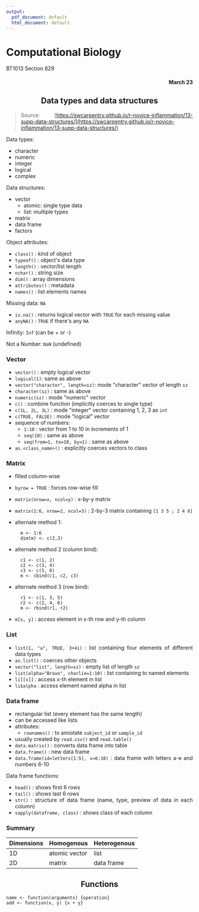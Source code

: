 ```yaml
---
output:
  pdf_document: default
  html_document: default
---
```

<style>
    body {text-align: justify;}
    h2 {text-align: center;}
    h4 {text-align: right;}
    table {margin: auto;}
    /*  h1 : unit name
        h2 : main topic
        h3 : subtopics
        h4 : date       */
</style>



# Computational Biology
BT1013 Section 829

#### March 23

## Data types and data structures

> Source: [https://swcarpentry.github.io/r-novice-inflammation/13-supp-data-structures/](https://swcarpentry.github.io/r-novice-inflammation/13-supp-data-structures/)

Data types:
- character
- numeric
- integer
- logical
- complex

Data structures:
- vector
    - atomic: single type data
    - list: multiple types
- matrix
- data frame
- factors

Object attributes:
- ```class()``` : kind of object
- ```typeof()``` : object's data type
- ```length()``` : vector/list length
- ```nchar()``` : string size
- ```dim()``` : array dimensions
- ```attributes()``` : metadata
- ```names()``` : list elements names

Missing data: ```NA```
- ```is.na()``` : returns logical vector with ```TRUE``` for each missing value
- ```anyNA()``` : ```TRUE``` if there's any ```NA```

Infinity: ```Inf``` (can be + or -)

Not a Number: ```NaN``` (undefined)

### Vector
- ```vector()``` : empty logical vector
- ```logical(1)```: same as above
- ```vector("character", length=sz)```: mode "character" vector of length ```sz```
- ```character(sz)``` : same as above
- ```numeric(sz)``` : mode "numeric" vector
- ```c()``` : combine function (implicitly coerces to single type)
- ```c(1L, 2L, 3L)``` : mode "integer" vector containing 1, 2, 3 as ```int```
- ```c(TRUE, FALSE)``` : mode "logical" vector
- sequence of numbers:
    - ```1:10``` : vector from 1 to 10 in increments of 1
    - ```seq(10)``` : same as above
    - ```seq(from=1, to=10, by=1)``` : same as above
- ```as.<class_name>()``` : explicitly coerces vectors to class

### Matrix
- filled column-wise
- ```byrow = TRUE``` : forces row-wise fill
- ```matrix(nrow=x, ncol=y)``` : x-by-y matrix
- ```matrix(1:6, nrow=2, ncol=3)``` : 2-by-3 matrix containing ```[1 3 5 ; 2 4 6]```
- alternate method 1:

        m <- 1:6
        dim(m) <- c(2,3)

- alternate method 2 (column bind):

        c1 <- c(1, 2)
        c2 <- c(3, 4)
        c3 <- c(5, 6)
        m <- cbind(c1, c2, c3)

- alternate method 3 (row bind):

        r1 <- c(1, 3, 5)
        r2 <- c(2, 4, 6)
        m <- rbind(r1, r2)

- ```m[x, y]``` : access element in x-th row and y-th column

### List
- ```list(1, "a", TRUE, 3+4i)``` : list containing four elements of different data types
- ```as.list()``` : coerces other objects
- ```vector("list", length=sz)``` : empty list of length ```sz```
- ```list(alpha="Bravo", charlie=1:10)``` : list containing to named elements
- ```li[[x]]``` : access x-th element in list
- ```li$alpha``` : access element named alpha in list

### Data frame
- rectangular list (every element has the same length)
- can be accessed like lists
- attributes:
    - ```rownames()``` : to annotate ```subject_id``` or ```sample_id```
- usually created by ```read.csv()``` and ```read.table()```
- ```data.matrix()``` : converts data frame into table
- ```data.frame()``` : new data frame
- ```data.frame(id=letters[1:5], x=6:10)``` : data frame with letters a-e and numbers 6-10

Data frame functions:
- ```head()``` : shows first 6 rows
- ```tail()``` : shows last 6 rows
- ```str()``` : structure of data frame (name, type, preview of data in each column)
- ```sapply(dataframe, class)``` : shows class of each column

### Summary

| Dimensions    | Homogenous    | Heterogenous  |
| ---           | ---           | ---           |
| 1D            | atomic vector | list          |
| 2D            | matrix        | data frame    |

## Functions

    name <- function(arguments) {operation}
    add <- function(x, y) {x + y}